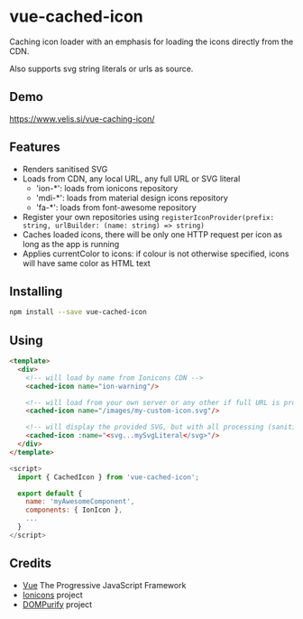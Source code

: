 # vue-cached-icon

Caching icon loader with an emphasis for loading the icons directly from the CDN.

Also supports svg string literals or urls as source.

## Demo

https://www.velis.si/vue-caching-icon/

## Features

* Renders sanitised SVG
* Loads from CDN, any local URL, any full URL or SVG literal
  * 'ion-*': loads from ionicons repository
  * 'mdi-*': loads from material design icons repository
  * 'fa-*': loads from font-awesome repository
* Register your own repositories using `registerIconProvider(prefix: string, urlBuilder: (name: string) => string)`
* Caches loaded icons, there will be only one HTTP request per icon as long as the app is running
* Applies currentColor to icons: if colour is not otherwise specified, icons will have same color as HTML text

## Installing

```bash
npm install --save vue-cached-icon
```

## Using

```html
<template>
  <div>
    <!-- will load by name from Ionicons CDN -->
    <cached-icon name="ion-warning"/>

    <!-- will load from your own server or any other if full URL is provided -->
    <cached-icon name="/images/my-custom-icon.svg"/>

    <!-- will display the provided SVG, but with all processing (sanitizing, applying currentColor) -->
    <cached-icon :name="<svg...mySvgLiteral</svg>"/>
  </div>
</template>
```

```javascript
<script>
  import { CachedIcon } from 'vue-cached-icon';

  export default {
    name: 'myAwesomeComponent',
    components: { IonIcon },
    ...
  }
</script>
```

## Credits

* [Vue](https://vuejs.org) The Progressive JavaScript Framework
* [Ionicons](https://github.com/ionic-team/ionicons) project
* [DOMPurify](https://github.com/cure53/DOMPurify) project